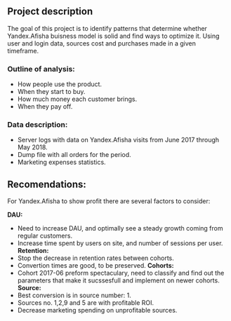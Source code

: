 ## Project description
The goal of this project is to identify patterns that determine whether Yandex.Afisha buisness model is solid and find ways to optimize it. Using user and login data, sources cost and purchases made in a given timeframe.

### Outline of analysis:
- How people use the product.
- When they start to buy.
- How much money each customer brings.
- When they pay off.

### Data description:
- Server logs with data on Yandex.Afisha visits from June 2017 through May 2018.
- Dump file with all orders for the period.
- Marketing expenses statistics.

## Recomendations:
For Yandex.Afisha to show profit there are several factors to consider:

**DAU:**
- Need to increase DAU, and optimally see a steady growth coming from regular customers.
- Increase time spent by users on site, and number of sessions per user.
**Retention:**
- Stop the decrease in retention rates between cohorts.
- Convertion times are good, to be preserved.
**Cohorts:**
- Cohort 2017-06 preform spectaculary, need to classify and find out the parameters that make it sucssesfull and implement on newer cohorts.
**Source:**
- Best conversion is in source number: 1.
- Sources no. 1,2,9 and 5 are with profitable ROI.
- Decrease marketing spending on unprofitable sources.
